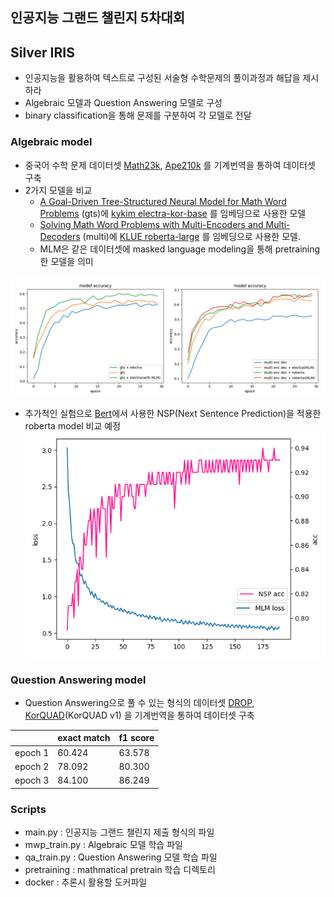 ## 인공지능 그랜드 챌린지 5차대회

## Silver IRIS

- 인공지능을 활용하여 텍스트로 구성된 서술형 수학문제의 풀이과정과 해답을 제시하라
- Algebraic 모델과 Question Answering 모델로 구성
- binary classification을 통해 문제를 구분하여 각 모델로 전달

### Algebraic model

- 중국어 수학 문제 데이터셋 [Math23k](https://ai.tencent.com/ailab/nlp/dialogue/#Dataset), [Ape210k](https://github.com/Chenny0808/ape210k) 를 기계번역을 통하여 데이터셋 구축
- 2가지 모델을 비교
    - [A Goal-Driven Tree-Structured Neural Model for Math Word Problems](https://github.com/ShichaoSun/math_seq2tree) (gts)에 [kykim electra-kor-base](https://huggingface.co/kykim/electra-kor-base) 를 임베딩으로 사용한 모델
    - [Solving Math Word Problems with Multi-Encoders and Multi-Decoders](https://github.com/YibinShen/MultiMath) (multi)에 [KLUE roberta-large](https://huggingface.co/klue/roberta-large) 를 임베딩으로 사용한 모델.
    - MLM은 같은 데이터셋에 masked language modeling을 통해 pretraining한 모델을 의미
 
![Image](./images/total.png)

- 추가적인 실험으로 [Bert](https://aclanthology.org/N19-1423/)에서 사용한 NSP(Next Sentence Prediction)을 적용한 roberta model 비교 예정
![Image](./images/plot_pretrain.png)


### Question Answering model
- Question Answering으로 풀 수 있는 형식의 데이터셋 [DROP](https://allennlp.org/drop), [KorQUAD](https://korquad.github.io/)(KorQUAD v1) 을 기계번역을 통하여 데이터셋 구축

| |exact match|f1 score|
|------|---|---|
|epoch 1|60.424|63.578|
|epoch 2|78.092|80.300|
|epoch 3|84.100|86.249| 

### Scripts
- main.py : 인공지능 그랜드 챌린지 제출 형식의 파일
- mwp_train.py : Algebraic 모델 학습 파일
- qa_train.py : Question Answering 모델 학습 파일
- pretraining : mathmatical pretrain 학습 디렉토리
- docker : 추론시 활용할 도커파일 
